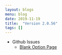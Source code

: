 ```yaml
---
layout: blogs
menu: blog
date: 2019-11-19
title:  "Version 2.0.56"
tags: []
---
```

* Github Issues
  * [Blank Option Page](https://github.com/Dhruv-Techapps/auto-click-auto-fill/issues/82)